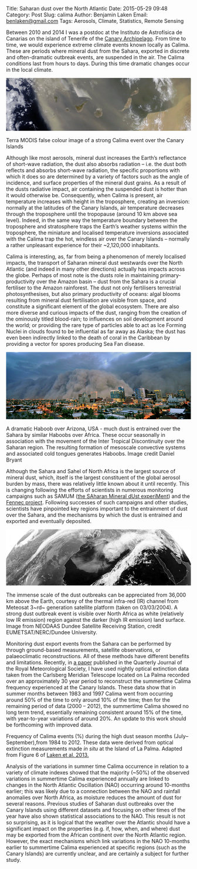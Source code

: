 Title: Saharan dust over the North Atlantic
Date: 2015-05-29 09:48
Category: Post
Slug: calima
Author: Benjamin Laken
Email: benlaken@gmail.com
Tags: Aerosols, Climate, Statistics, Remote Sensing


Between 2010 and 2014 I was a postdoc at the Instituto de Astrofísica de
Canarias on the island of Tenerife of the [Canary
Archipelago](http://en.wikipedia.org/wiki/Canary_Islands). From time to
time, we would experience extreme climate events known locally as
Calima. These are periods where mineral dust from the Sahara, exported
in discrete and often-dramatic outbreak events, are suspended in the
air. The Calima conditions last from hours to days. During this time
dramatic changes occur in the local climate.

![](./images/terra.png)

Terra MODIS false colour image of a strong Calima event over the Canary
Islands

Although like most aerosols, mineral dust increases the Earth’s
reflectance of short-wave radiation, the dust also absorbs radiation –
i.e. the dust both reflects and absorbs short-wave radiation, the
specific proportions with which it does so are determined by a variety
of factors such as the angle of incidence, and surface properties of the
mineral dust grains. As a result of the dusts radiative impact, air
containing the suspended dust is hotter than it would otherwise be.
Consequently, when Calima is present, air temperature increases with
height in the troposphere, creating an inversion: normally at the
latitudes of the Canary Islands, air temperature decreases through the
troposphere until the tropopause (around 10 km above sea level). Indeed,
in the same way the temperature boundary between the troposphere and
stratosphere traps the Earth’s weather systems within the troposphere,
the miniature and localised temperature inversions associated with the
Calima trap the hot, windless air over the Canary Islands – normally a
rather unpleasant experience for their ~2,120,000 inhabitants.

Calima is interesting, as, far from being a phenomenon of merely
localised impacts, the transport of Saharan mineral dust westwards over
the North Atlantic (and indeed in many other directions) actually has
impacts across the globe. Perhaps of most note is the dusts role in
maintaining primary-productivity over the Amazon basin – dust from the
Sahara is a crucial fertiliser to the Amazon rainforest. The dust not
only fertilisers terrestrial photosynthesises, but also primary
productivity of oceans: algal blooms resulting from mineral dust
fertilisation are visible from space, and constitute a significant
element of the global ecosystem. There are also more diverse and curious
impacts of the dust, ranging from the creation of the ominously titled
blood-rain; to influences on soil development around the world; or
providing the rare type of particles able to act as Ice Forming Nuclei
in clouds found to be influential as far away as Alaska; the dust has
even been indirectly linked to the death of coral in the Caribbean by
providing a vector for spores producing Sea Fan disease.

![](./images/Haboob.png)

A dramatic Haboob over Arizona, USA - much dust is entrained over the
Sahara by similar Haboobs over Africa. These occur seasonally in
association with the movement of the Inter Tropical Discontinuity over
the Saharan region. The resulting formation of mesoscale convective
systems and associated cold tongues generates Haboobs. Image credit
Daniel Bryant

Although the Sahara and Sahel of North Africa is the largest source of
mineral dust, which, itself is the largest constituent of the global
aerosol burden by mass, there was relatively little known about it until
recently. This is changing following the efforts of scientists in
numerous monitoring campaigns such as SAMUM ([the SAharan Mineral dUst
experiMent](http://samum.tropos.de/)) and the [Fennec
project](http://fennec.ouce.ox.ac.uk/). Following successes of such
campaigns and other studies, scientists have pinpointed key regions
important to the entrainment of dust over the Sahara, and the mechanisms
by which the dust is entrained and exported and eventually deposited.

![](./images/Meteosat.png)

The immense scale of the dust outbreaks can be appreciated from 36,000
km above the Earth, courtesy of the thermal infra-red (IR) channel from
Meteosat 3~rd~ generation satellite platform (taken on 03/03/2004). A
strong dust outbreak event is visible over North Africa as white
(relatively low IR emission) region against the darker (high IR
emission) land surface. Image from NEODAAS Dundee Satellite Receiving
Station, credit EUMETSAT/NERC/Dundee University.

Monitoring dust export events from the Sahara can be performed by
through ground-based measurements, satellite observations, or
palaeoclimatic reconstructions. All of these methods have different
benefits and limitations. Recently, in [a
paper](http://onlinelibrary.wiley.com/doi/10.1002/qj.2170/abstract)
published in the Quarterly Journal of the Royal Meteorological Society,
I have used nightly optical extinction data taken from the Carlsberg
Meridian Telescope located on La Palma recorded over an approximately 30
year period to reconstruct the summertime Calima frequency experienced
at the Canary Islands. These data show that in summer months between
1983 and 1997 Calima went from occurring around 50% of the time to only
around 10% of the time; then for the remaining period of data (2000 –
2012), the summertime Calima showed no long term trend, essentially
remaining consistent around 15% of the time, with year-to-year
variations of around 20%. An update to this work should be forthcoming
with improved data.

Frequency of Calima events (%) during the high dust season months
(July–September),from 1984 to 2012. These data were derived from optical
extinction measurements made *in situ* at the Island of La Palma.
Adapted from Figure 6 of [Laken et al.
2013.](http://onlinelibrary.wiley.com/doi/10.1002/qj.2170/abstract)

Analysis of the variations in summer time Calima occurrence in relation
to a variety of climate indexes showed that the majority (~50%) of the
observed variations in summertime Calima experienced annually are linked
to changes in the North Atlantic Oscillation (NAO) occurring around
10-months earlier; this was likely due to a connection between the NAO
and rainfall anomalies over North Africa, as moisture reduces the amount
of dust for several reasons. Previous studies of Saharan dust outbreaks
over the Canary Islands using different datasets and focusing on other
times of the year have also shown statistical associations to the NAO.
This result is not so surprising, as it is logical that the weather over
the Atlantic should have a significant impact on the properties (e.g.
if, how, when, and where) dust may be exported from the African
continent over the North Atlantic region. However, the exact mechanisms
which link variations in the NAO 10-months earlier to summertime Calima
experienced at specific regions (such as the Canary Islands) are
currently unclear, and are certainly a subject for further study.
